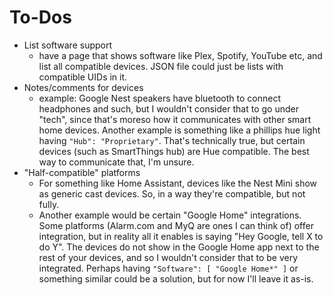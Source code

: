 # To-Dos

- List software support
  - have a page that shows software like Plex, Spotify, YouTube etc, and list all compatible devices. JSON file could just be lists with compatible UIDs in it.
- Notes/comments for devices
  - example: Google Nest speakers have bluetooth to connect headphones and such, but I wouldn't consider that to go under "tech", since that's moreso how it communicates with other smart home devices. Another example is something like a phillips hue light having `"Hub": "Proprietary"`. That's technically true, but certain devices (such as SmartThings hub) are Hue compatible. The best way to communicate that, I'm unsure.
- "Half-compatible" platforms
  - For something like Home Assistant, devices like the Nest Mini show as generic cast devices. So, in a way they're compatible, but not fully.
  - Another example would be certain "Google Home" integrations. Some platforms (Alarm.com and MyQ are ones I can think of) offer integration, but in reality all it enables is saying "Hey Google, tell X to do Y". The devices do not show in the Google Home app next to the rest of your devices, and so I wouldn't consider that to be very integrated. Perhaps having `"Software": [ "Google Home*" ]` or something similar could be a solution, but for now I'll leave it as-is.
  
